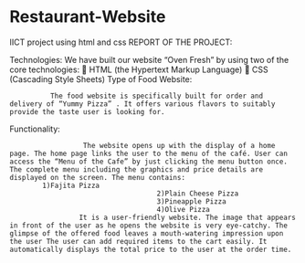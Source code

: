 # Restaurant-Website
IICT project using html and css
		REPORT OF THE PROJECT:

Technologies:
                      We have built our website “Oven Fresh” by using two of the core technologies:
	HTML (the Hypertext Markup Language) 
	CSS (Cascading Style Sheets) 
Type of Food Website:

	          The food website is specifically built for order and delivery of “Yummy Pizza” . It offers various flavors to suitably provide the taste user is looking for. 
Functionality:

                      The website opens up with the display of a home page. The home page links the user to the menu of the café. User can access the “Menu of the Cafe” by just clicking the menu button once. The complete menu including the graphics and price details are displayed on the screen. The menu contains:
			1)Fajita Pizza
                                        2)Plain Cheese Pizza
                                        3)Pineapple Pizza
                                        4)Olive Pizza
                     It is a user-friendly website. The image that appears in front of the user as he opens the website is very eye-catchy. The glimpse of the offered food leaves a mouth-watering impression upon the user The user can add required items to the cart easily. It automatically displays the total price to the user at the order time.
